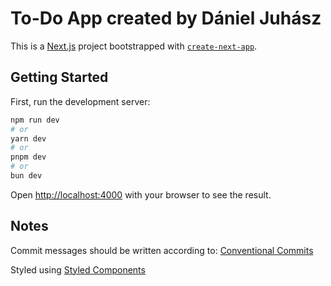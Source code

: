 # To-Do App created by Dániel Juhász

This is a [Next.js](https://nextjs.org/) project bootstrapped with [`create-next-app`](https://github.com/vercel/next.js/tree/canary/packages/create-next-app).

## Getting Started

First, run the development server:

```bash
npm run dev
# or
yarn dev
# or
pnpm dev
# or
bun dev
```

Open [http://localhost:4000](http://localhost:4000) with your browser to see the result.

## Notes

Commit messages should be written according to: [Conventional Commits](https://www.conventionalcommits.org/en/v1.0.0/)

Styled using [Styled Components](https://styled-components.com/)
